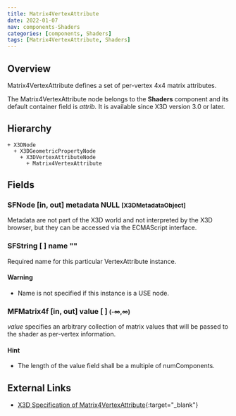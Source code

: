 ```yaml
---
title: Matrix4VertexAttribute
date: 2022-01-07
nav: components-Shaders
categories: [components, Shaders]
tags: [Matrix4VertexAttribute, Shaders]
---
```

<style>
.post h3 {
  word-spacing: 0.2em;
}
</style>

## Overview

Matrix4VertexAttribute defines a set of per-vertex 4x4 matrix attributes.

The Matrix4VertexAttribute node belongs to the **Shaders** component and its default container field is *attrib.* It is available since X3D version 3.0 or later.

## Hierarchy

```
+ X3DNode
  + X3DGeometricPropertyNode
    + X3DVertexAttributeNode
      + Matrix4VertexAttribute
```

## Fields

### SFNode [in, out] **metadata** NULL <small>[X3DMetadataObject]</small>

Metadata are not part of the X3D world and not interpreted by the X3D browser, but they can be accessed via the ECMAScript interface.

### SFString [ ] **name** ""

Required name for this particular VertexAttribute instance.

#### Warning

- Name is not specified if this instance is a USE node.

### MFMatrix4f [in, out] **value** [ ] <small>(-∞,∞)</small>

*value* specifies an arbitrary collection of matrix values that will be passed to the shader as per-vertex information.

#### Hint

- The length of the value field shall be a multiple of numComponents.

## External Links

- [X3D Specification of Matrix4VertexAttribute](https://www.web3d.org/documents/specifications/19775-1/V4.0/Part01/components/shaders.html#Matrix4VertexAttribute){:target="_blank"}
